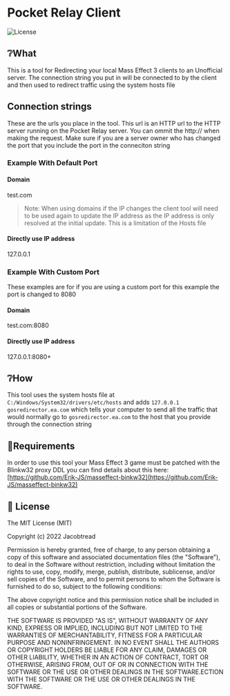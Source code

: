 # Pocket Relay Client

![License](https://img.shields.io/github/license/PocketRelay/Client?style=for-the-badge)

## ❔What

This is a tool for Redirecting your local Mass Effect 3 clients to an Unofficial server. The
connection string you put in will be connected to by the client and then used to redirect
traffic using the system hosts file

## Connection strings

These are the urls you place in the tool. This url is an HTTP url to the HTTP server running on
the Pocket Relay server. You can ommit the http:// when making the request. Make sure if you 
are a server owner who has changed the port that you include the port in the conneciton string

### Example With Default Port

#### Domain
test.com

> Note: When using domains if the IP changes the client tool will need to be used again
> to update the IP address as the IP address is only resolved at the initial update. This
> is a limitation of the Hosts file

#### Directly use IP address
127.0.0.1

### Example With Custom Port

These examples are for if you are using a custom port for this example
the port is changed to 8080

#### Domain
test.com:8080

#### Directly use IP address
127.0.0.1:8080+

## ❔How

This tool uses the system hosts file at `C:/Windows/System32/drivers/etc/hosts` and adds
`127.0.0.1 gosredirector.ea.com` which tells your computer to send all the traffic that
would normally go to `gosredirector.ea.com` to the host that you provide through the
connection string 

## 🔌Requirements

In order to use this tool your Mass Effect 3 game must be patched with the Blinkw32 proxy DDL
you can find details about this
here: [https://github.com/Erik-JS/masseffect-binkw32](https://github.com/Erik-JS/masseffect-binkw32)


## 🧾 License

The MIT License (MIT)

Copyright (c) 2022 Jacobtread

Permission is hereby granted, free of charge, to any person obtaining a copy
of this software and associated documentation files (the "Software"), to deal
in the Software without restriction, including without limitation the rights
to use, copy, modify, merge, publish, distribute, sublicense, and/or sell
copies of the Software, and to permit persons to whom the Software is
furnished to do so, subject to the following conditions:

The above copyright notice and this permission notice shall be included in all
copies or substantial portions of the Software.

THE SOFTWARE IS PROVIDED "AS IS", WITHOUT WARRANTY OF ANY KIND, EXPRESS OR
IMPLIED, INCLUDING BUT NOT LIMITED TO THE WARRANTIES OF MERCHANTABILITY,
FITNESS FOR A PARTICULAR PURPOSE AND NONINFRINGEMENT. IN NO EVENT SHALL THE
AUTHORS OR COPYRIGHT HOLDERS BE LIABLE FOR ANY CLAIM, DAMAGES OR OTHER
LIABILITY, WHETHER IN AN ACTION OF CONTRACT, TORT OR OTHERWISE, ARISING FROM,
OUT OF OR IN CONNECTION WITH THE SOFTWARE OR THE USE OR OTHER DEALINGS IN THE
SOFTWARE.ECTION WITH THE SOFTWARE OR THE USE OR OTHER DEALINGS IN THE SOFTWARE.
